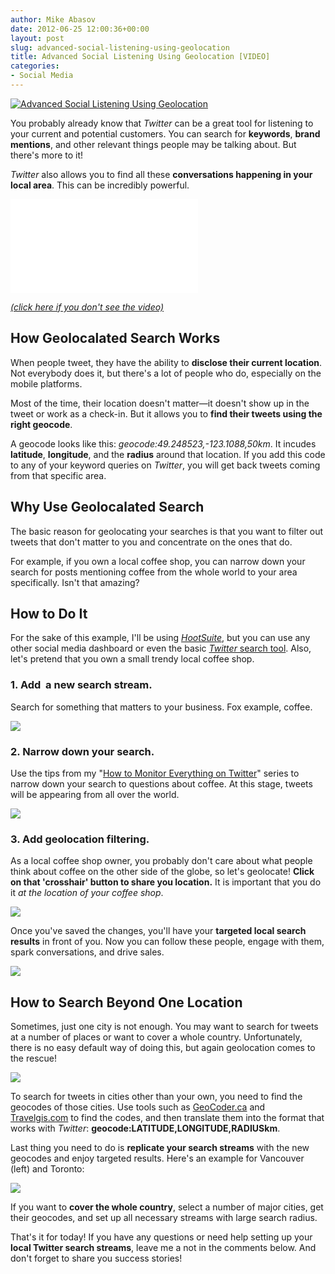 ```yaml
---
author: Mike Abasov
date: 2012-06-25 12:00:36+00:00
layout: post
slug: advanced-social-listening-using-geolocation
title: Advanced Social Listening Using Geolocation [VIDEO]
categories:
- Social Media
---
```


[![Advanced Social Listening Using Geolocation](/wp-content/uploads/2012/06/geolocal.png)](/2012/06/25/advanced-social-listening-using-geolocation/)

You probably already know that _Twitter_ can be a great tool for listening to your current and potential customers. You can search for **keywords**, **brand mentions**, and other relevant things people may be talking about. But there's more to it!

_Twitter_ also allows you to find all these **conversations happening in your local area**. This can be incredibly powerful.

<div class="embed-container"><iframe src="//www.youtube.com/embed/A-JjcvfpTEQ" frameborder="0" allowfullscreen></iframe></div>


[_(click here if you don't see the video)_](//www.youtube.com/embed/A-JjcvfpTEQ)

<!-- more -->

## How Geolocalated Search Works


When people tweet, they have the ability to **disclose their current location**. Not everybody does it, but there's a lot of people who do, especially on the mobile platforms.

Most of the time, their location doesn't matter—it doesn't show up in the tweet or work as a check-in. But it allows you to **find their tweets using the right geocode**.

A geocode looks like this: _geocode:49.248523,-123.1088,50km_. It incudes **latitude**, **longitude**, and the **radius** around that location. If you add this code to any of your keyword queries on _Twitter_, you will get back tweets coming from that specific area.


## Why Use Geolocalated Search

The basic reason for geolocating your searches is that you want to filter out tweets that don't matter to you and concentrate on the ones that do.

For example, if you own a local coffee shop, you can narrow down your search for posts mentioning coffee from the whole world to your area specifically. Isn't that amazing?


## How to Do It

For the sake of this example, I'll be using _[HootSuite](//hootsuite.com)_, but you can use any other social media dashboard or even the basic [_Twitter_ search tool](//search.twitter.com). Also, let's pretend that you own a small trendy local coffee shop.


### 1. Add  a new search stream.

Search for something that matters to your business. Fox example, coffee.


![](/wp-content/uploads/2012/06/Screen-Shot-2012-06-24-at-2.26.34-AM.png)

### 2. Narrow down your search.


Use the tips from my "[How to Monitor Everything on Twitter](/2010/09/05/how-to-monitor-everything-on-twitter/)" series to narrow down your search to questions about coffee. At this stage, tweets will be appearing from all over the world.


![](/wp-content/uploads/2012/06/Screen-Shot-2012-06-24-at-2.28.20-AM.png)


### 3. Add geolocation filtering.


As a local coffee shop owner, you probably don't care about what people think about coffee on the other side of the globe, so let's geolocate! **Click on that 'crosshair' button to share you location.** It is important that you do it _at the location of your coffee shop_.


![](/wp-content/uploads/2012/06/Screen-Shot-2012-06-24-at-2.19.22-AM.png)


Once you've saved the changes, you'll have your **targeted local search results** in front of you. Now you can follow these people, engage with them, spark conversations, and drive sales.


![](/wp-content/uploads/2012/06/Screen-Shot-2012-06-24-at-2.18.29-AM.png)


## How to Search Beyond One Location

Sometimes, just one city is not enough. You may want to search for tweets at a number of places or want to cover a whole country. Unfortunately, there is no easy default way of doing this, but again geolocation comes to the rescue!

[![](/wp-content/uploads/2012/06/Screen-Shot-2012-06-24-at-2.19.57-AM.png)](//geocoder.ca)

To search for tweets in cities other than your own, you need to find the geocodes of those cities. Use tools such as [GeoCoder.ca](//geocoder.ca) and [Travelgis.com](//www.travelgis.com/geocode/default.aspx) to find the codes, and then translate them into the format that works with _Twitter_: **geocode:LATITUDE,LONGITUDE,RADIUSkm**.

Last thing you need to do is **replicate your search streams** with the new geocodes and enjoy targeted results. Here's an example for Vancouver (left) and Toronto:

![](/wp-content/uploads/2012/06/Screen-Shot-2012-06-24-at-2.18.57-AM.png)

If you want to **cover the whole country**, select a number of major cities, get their geocodes, and set up all necessary streams with large search radius.

That's it for today! If you have any questions or need help setting up your **local Twitter search streams**, leave me a not in the comments below. And don't forget to share you success stories!
